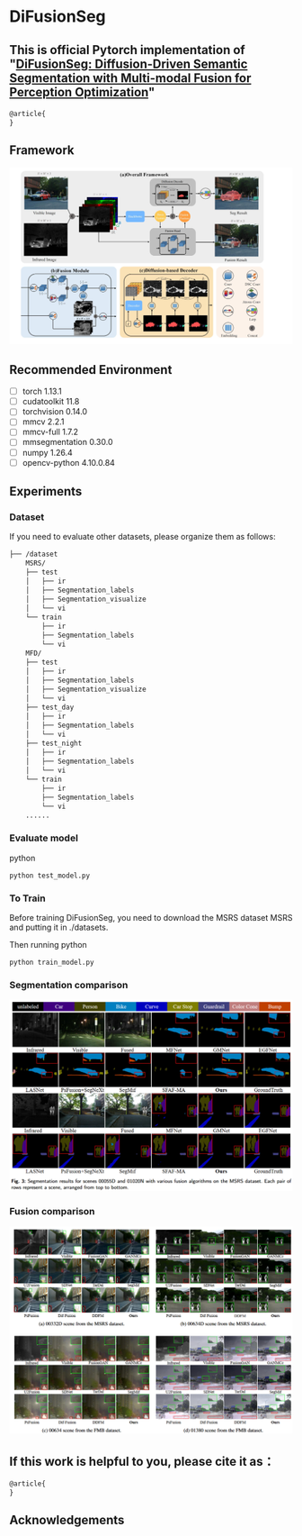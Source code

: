 # DiFusionSeg
This is official Pytorch implementation of "[DiFusionSeg: Diffusion-Driven Semantic Segmentation with Multi-modal Fusion for Perception Optimization]()"
 - 
```
@article{
}
```
## Framework
![image](./images/model_arch.jpg)

## Recommended Environment
 - [ ] torch  1.13.1
 - [ ] cudatoolkit 11.8
 - [ ] torchvision 0.14.0
 - [ ] mmcv  2.2.1
 - [ ] mmcv-full 1.7.2
 - [ ] mmsegmentation 0.30.0
 - [ ] numpy  1.26.4
 - [ ] opencv-python 4.10.0.84

## Experiments 
### Dataset
If you need to evaluate other datasets, please organize them as follows:
```
├── /dataset
    MSRS/
    ├── test
    │   ├── ir
    │   ├── Segmentation_labels
    │   ├── Segmentation_visualize
    │   └── vi
    └── train
        ├── ir
        ├── Segmentation_labels
        └── vi
    MFD/
    ├── test
    │   ├── ir
    │   ├── Segmentation_labels
    │   ├── Segmentation_visualize
    │   └── vi
    ├── test_day
    │   ├── ir
    │   ├── Segmentation_labels
    │   └── vi
    ├── test_night
    │   ├── ir
    │   ├── Segmentation_labels
    │   └── vi
    └── train
        ├── ir
        ├── Segmentation_labels
        └── vi
    ......
```
### Evaluate model
python
```
python test_model.py
```
### To Train
Before training DiFusionSeg, you need to download the MSRS dataset MSRS and putting it in ./datasets.

Then running 
python
```
python train_model.py
```
### Segmentation comparison
![image](./images/seg.png)
### Fusion comparison
![image](./images/fusion.png)
## If this work is helpful to you, please cite it as：
```
@article{
}
```
## Acknowledgements

